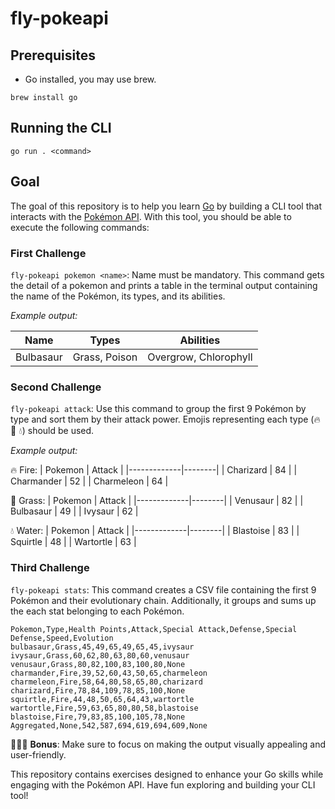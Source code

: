 # fly-pokeapi

## Prerequisites

- Go installed, you may use brew.

```
brew install go
```

## Running the CLI

```
go run . <command>
```

## Goal

The goal of this repository is to help you learn [Go](https://go.dev/) by building a CLI tool that interacts with the [Pokémon API](https://pokeapi.co/). With this tool, you should be able to execute the following commands:

### First Challenge
`fly-pokeapi pokemon <name>`:  Name must be mandatory. This command gets the detail of a pokemon and prints a table in the terminal output containing the name of the Pokémon, its types, and its abilities.

*Example output:*

|   Name    |        Types         |                   Abilities                   |
|-----------|----------------------|-----------------------------------------------|
| Bulbasaur | Grass, Poison        | Overgrow, Chlorophyll                         |


### Second Challenge
`fly-pokeapi attack`: Use this command to group the first 9 Pokémon by type and sort them by their attack power. Emojis representing each type (🔥 🌵 💧) should be used.

*Example output:*

🔥 Fire:
|   Pokemon   | Attack |
|-------------|--------|
| Charizard   |   84   |
| Charmander  |   52   |
| Charmeleon  |   64   |

🌵 Grass:
|   Pokemon   | Attack |
|-------------|--------|
| Venusaur    |   82   |
| Bulbasaur   |   49   |
| Ivysaur     |   62   |

💧 Water:
|   Pokemon   | Attack |
|-------------|--------|
| Blastoise   |   83   |
| Squirtle    |   48   |
| Wartortle   |   63   |

### Third Challenge
`fly-pokeapi stats`: This command creates a CSV file containing the first 9 Pokémon and their evolutionary chain. Additionally, it groups and sums up the each stat belonging to each Pokémon.

```csv
Pokemon,Type,Health Points,Attack,Special Attack,Defense,Special Defense,Speed,Evolution
bulbasaur,Grass,45,49,65,49,65,45,ivysaur
ivysaur,Grass,60,62,80,63,80,60,venusaur
venusaur,Grass,80,82,100,83,100,80,None
charmander,Fire,39,52,60,43,50,65,charmeleon
charmeleon,Fire,58,64,80,58,65,80,charizard
charizard,Fire,78,84,109,78,85,100,None
squirtle,Fire,44,48,50,65,64,43,wartortle
wartortle,Fire,59,63,65,80,80,58,blastoise
blastoise,Fire,79,83,85,100,105,78,None
Aggregated,None,542,587,694,619,694,609,None
```


🌟🌟🌟 **Bonus**: Make sure to focus on making the output visually appealing and user-friendly.

This repository contains exercises designed to enhance your Go skills while engaging with the Pokémon API. Have fun exploring and building your CLI tool!